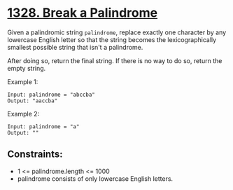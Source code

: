 [1328. Break a Palindrome](https://leetcode.com/problems/break-a-palindrome/)
==========================

Given a palindromic string `palindrome`, replace exactly one character
by any lowercase English letter so that the string becomes the lexicographically
smallest possible string that isn't a palindrome.

After doing so, return the final string.  If there is no way to do so,
return the empty string.

Example 1:
```
Input: palindrome = "abccba"
Output: "aaccba"
```

Example 2:
```
Input: palindrome = "a"
Output: ""
```

Constraints:
------------
 - 1 <= palindrome.length <= 1000
 - palindrome consists of only lowercase English letters.
